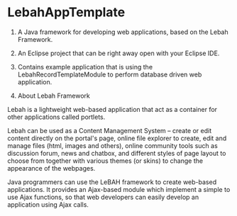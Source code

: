 # LebahAppTemplate

1. A Java framework for developing web applications, based on the Lebah Framework.

2. An Eclipse project that can be right away open with your Eclipse IDE.

3. Contains example application that is using the LebahRecordTemplateModule to perform database driven web application.

4. About Lebah Framework

Lebah is a lightweight web-based application that act as a container for other applications called portlets. 

Lebah can be used as a Content Management System – create or edit content directly on the portal's page, online file explorer to create, edit and manage files (html, images and others), online community tools such as discussion forum, news and chatbox, and different styles of page layout to choose from together with various themes (or skins) to change the appearance of the webpages.

Java programmers can use the LeBAH framework to create web-based applications. It provides an Ajax-based module which implement a simple to use Ajax functions, so that web developers can easily develop an application using Ajax calls.

